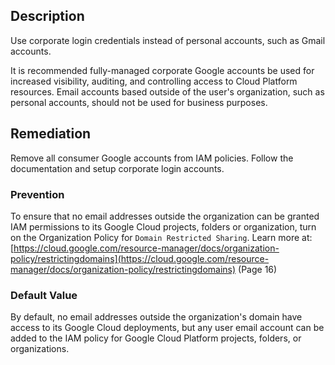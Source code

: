 ## Description

Use corporate login credentials instead of personal accounts, such as Gmail accounts.

It is recommended fully-managed corporate Google accounts be used for increased visibility, auditing, and controlling access to Cloud Platform resources. Email accounts based outside of the user's organization, such as personal accounts, should not be used for business purposes.

## Remediation

Remove all consumer Google accounts from IAM policies. Follow the documentation and setup corporate login accounts.

### Prevention

To ensure that no email addresses outside the organization can be granted IAM permissions to its Google Cloud projects, folders or organization, turn on the Organization Policy for `Domain Restricted Sharing`. Learn more at: [https://cloud.google.com/resource-manager/docs/organization-policy/restrictingdomains](https://cloud.google.com/resource-manager/docs/organization-policy/restrictingdomains) (Page 16)

### Default Value

By default, no email addresses outside the organization's domain have access to its Google Cloud deployments, but any user email account can be added to the IAM policy for Google Cloud Platform projects, folders, or organizations.